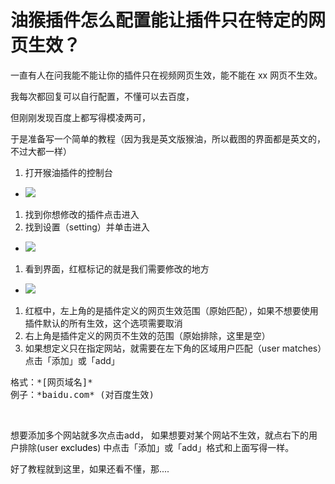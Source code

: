 # 油猴插件怎么配置能让插件只在特定的网页生效？
<p>一直有人在问我能不能让你的插件只在视频网页生效，能不能在 xx 网页不生效。</p><p>我每次都回复可以自行配置，不懂可以去百度，</p><p>但刚刚发现百度上都写得模凌两可，</p><p>于是准备写一个简单的教程（因为我是英文版猴油，所以截图的界面都是英文的，不过大都一样）</p><ol><li>打开猴油插件的控制台</li></ol><ul><li class="ql-indent-1"><img src="//palerock.cn/api-provider/files/view?identity=L2FydGljbGUvaW1hZ2UvMjAxOTA5MjQxMTM5NTcyOTFKbFRidE9ORi5wbmc="></li></ul><ol><li>找到你想修改的插件点击进入</li><li>找到设置（setting）并单击进入</li></ol><ul><li class="ql-indent-1"><img src="//palerock.cn/api-provider/files/view?identity=L2FydGljbGUvaW1hZ2UvMjAxOTA5MjQxMTQwMDY2MTYwUmxpSlI4Ri5wbmc="></li></ul><ol><li>看到界面，红框标记的就是我们需要修改的地方</li></ol><ul><li class="ql-indent-1"><img src="//palerock.cn/api-provider/files/view?identity=L2FydGljbGUvaW1hZ2UvMjAxOTA5MjQxMTQwMTc4NjY1NDJraEhNNS5wbmc="></li></ul><ol><li>红框中，左上角的是插件定义的网页生效范围（原始匹配），如果不想要使用插件默认的所有生效，这个选项需要取消</li><li>右上角是插件定义的网页不生效的范围（原始排除，这里是空）</li><li>如果想定义只在指定网站，就需要在左下角的区域用户匹配（user matches）点击「添加」或「add」</li></ol><pre class="ql-syntax ql-indent-1" spellcheck="false">格式：*[网页域名]*
例子：*baidu.com* (对百度生效)
</pre><p class="ql-indent-1"><br></p><p>想要添加多个网站就多次点击add， 如果想要对某个网站不生效，就点右下的用户排除(user <span style="color: rgb(0, 0, 0);">excludes</span>) 中点击「添加」或「add」格式和上面写得一样。</p><p>好了教程就到这里，如果还看不懂，那....</p>